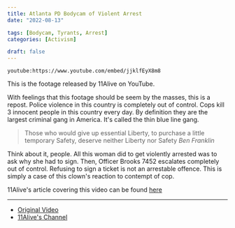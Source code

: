 ```yaml
---
title: Atlanta PD Bodycam of Violent Arrest
date: "2022-08-13"

tags: [Bodycam, Tyrants, Arrest]
categories: [Activism]

draft: false
---
```


`youtube:https://www.youtube.com/embed/jjklfEyX8m8`

This is the footage released by 11Alive on YouTube.

With feelings that this footage should be seem by the masses, this is a repost.
Police violence in this country is completely out of control. Cops kill 3 innocent
people in this country every day. By definition they are the largest criminal gang in
America. It's called the thin blue line gang.

> Those who would give up essential Liberty, to purchase a little temporary Safety, deserve neither Liberty nor Safety <cite>Ben Franklin</cite>

Think about it, people. All this woman did to get violently arrested was to ask why she
had to sign. Then, Officer Brooks 7452 escalates completely out of control. Refusing to
sign a ticket is not an arrestable offence. This is simply a case of this clown's reaction
to contempt of cop.

11Alive's article covering this video can be found [here](https://www.11alive.com/article/news/local/apd-officer-bodycamera-video-citation-woman-park-after-hours/85-dc8a06d3-9be5-4c68-9f5b-4842c70ebef0)

---

- [Original Video](https://youtu.be/HRdHbdW9ol8)
- [11Alive's Channel](https://www.youtube.com/c/11Alive)
